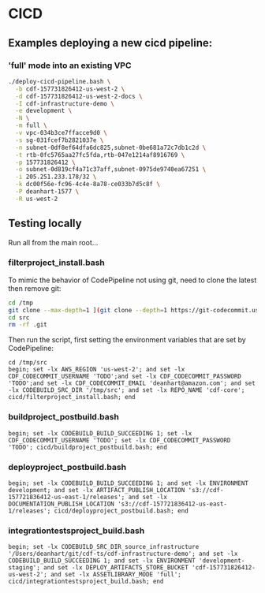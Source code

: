 # CICD

## Examples deploying a new cicd pipeline:

### 'full' mode into an existing VPC
```sh
./deploy-cicd-pipeline.bash \
  -b cdf-157731826412-us-west-2 \
  -d cdf-157731826412-us-west-2-docs \
  -I cdf-infrastructure-demo \
  -e development \
  -N \
  -m full \
  -v vpc-034b3ce7ffacce9d0 \
  -s sg-031fcef7b2821037e \
  -n subnet-0df8ef64dfa6dc825,subnet-0be681a72c7db1c2d \
  -t rtb-0fc5765aa27fc5fda,rtb-047e1214af8916769 \
  -p 157731826412 \
  -o subnet-0d819cf4a71c37aff,subnet-0975de9740ea67251 \
  -i 205.251.233.178/32 \
  -k dc00f56e-fc96-4c4e-8a78-ce033b7d5c8f \
  -P deanhart-1577 \
  -R us-west-2 
```


## Testing locally

Run all from the main root...

### filterproject_install.bash

To mimic the behavior of CodePipeline not using git, need to clone the latest then remove git:

```sh
cd /tmp
git clone --max-depth=1 ](git clone --depth=1 https://git-codecommit.us-west-2.amazonaws.com/v1/repos/cdf-core src
cd src
rm -rf .git
```

Then run the script, first setting the environment variables that are set by CodePipeline:
```fish
cd /tmp/src
begin; set -lx AWS_REGION 'us-west-2'; and set -lx CDF_CODECOMMIT_USERNAME 'TODO';and set -lx CDF_CODECOMMIT_PASSWORD 'TODO';and set -lx CDF_CODECOMMIT_EMAIL 'deanhart@amazon.com'; and set -lx CODEBUILD_SRC_DIR '/tmp/src'; and set -lx REPO_NAME 'cdf-core'; cicd/filterproject_install.bash; end
```

### buildproject_postbuild.bash

```fish
begin; set -lx CODEBUILD_BUILD_SUCCEEDING 1; set -lx CDF_CODECOMMIT_USERNAME 'TODO'; set -lx CDF_CODECOMMIT_PASSWORD 'TODO'; cicd/buildproject_postbuild.bash; end
```

### deployproject_postbuild.bash

```fish
begin; set -lx CODEBUILD_BUILD_SUCCEEDING 1; and set -lx ENVIRONMENT development; and set -lx ARTIFACT_PUBLISH_LOCATION 's3://cdf-157721836412-us-east-1/releases'; and set -lx DOCUMENTATION_PUBLISH_LOCATION 's3://cdf-157721836412-us-east-1/releases'; cicd/deployproject_postbuild.bash; end
```

### integrationtestsproject_build.bash

```fish
begin; set -lx CODEBUILD_SRC_DIR_source_infrastructure '/Users/deanhart/git/cdf-ts/cdf-infrastructure-demo'; and set -lx CODEBUILD_BUILD_SUCCEEDING 1; and set -lx ENVIRONMENT 'development-staging'; and set -lx DEPLOY_ARTIFACTS_STORE_BUCKET 'cdf-157731826412-us-west-2'; and set -lx ASSETLIBRARY_MODE 'full'; cicd/integrationtestsproject_build.bash; end
```